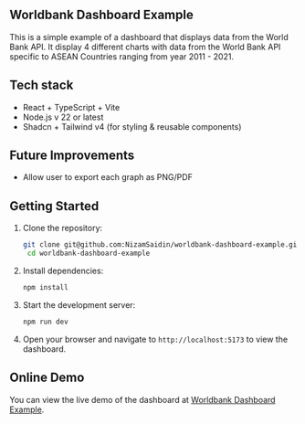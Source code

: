 ## Worldbank Dashboard Example
This is a simple example of a dashboard that displays data from the World Bank API. It display 4 different charts with data from the World Bank API specific to ASEAN Countries ranging from year 2011 - 2021.

## Tech stack
- React + TypeScript + Vite
- Node.js v 22 or latest
- Shadcn + Tailwind v4 (for styling & reusable components) 

## Future Improvements
- Allow user to export each graph as PNG/PDF

## Getting Started
1. Clone the repository:
   ```bash
   git clone git@github.com:NizamSaidin/worldbank-dashboard-example.git
    cd worldbank-dashboard-example
    ```
  
2. Install dependencies:
   ```bash
   npm install
   ``` 

3. Start the development server:
   ```bash
   npm run dev
   ``` 

4. Open your browser and navigate to `http://localhost:5173` to view the dashboard.

## Online Demo
You can view the live demo of the dashboard at [Worldbank Dashboard Example](https://worldbank.nizamsaidin.com).